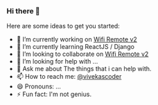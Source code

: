 ### Hi there 👋

<!--
**vivekascoder/vivekascoder** is a ✨ _special_ ✨ repository because its `README.md` (this file) appears on your GitHub profile.
-->
Here are some ideas to get you started:
- 🔭 I’m currently working on [Wifi Remote v2](https://github.com/vivekascoder/Wifi-Remote-V2)
- 🌱 I’m currently learning ReactJS / Django
- 👯 I’m looking to collaborate on [Wifi Remote v2](https://github.com/vivekascoder/Wifi-Remote-V2)
- 🤔 I’m looking for help with ...
- 💬 Ask me about The things that i can help with.
- 📫 How to reach me: [@vivekascoder](https://instagram.com/vivekascoder)
- 😄 Pronouns: ...
- ⚡ Fun fact: I'm not genius. 


